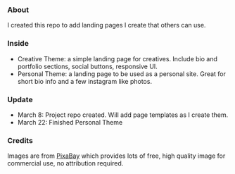 ### About
I created this repo to add landing pages I create that others can use. 

### Inside
* Creative Theme: a simple landing page for creatives. Include bio and portfolio sections, social buttons, responsive UI.
* Personal Theme: a landing page to be used as a personal site. Great for short bio info and a few instagram like photos.

### Update
* March 8: Project repo created. Will add page templates as I create them.
* March 22: Finished Personal Theme

### Credits
Images are from [PixaBay](http://www.pixabay.com) which provides lots of free, high quality image for commercial use, no attribution required.


